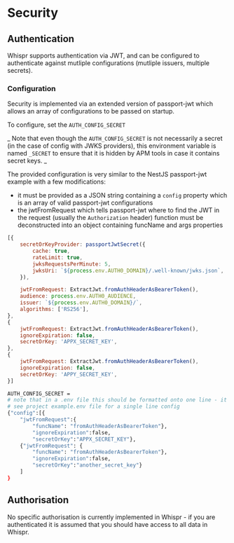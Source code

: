 # Security

## Authentication

Whispr supports authentication via JWT, and can be configured to authenticate against mutliple configurations (mutliple issuers, multiple secrets).

### Configuration

Security is implemented via an extended version of passport-jwt which allows an array of configurations to be passed on startup.

To configure, set the `AUTH_CONFIG_SECRET`

_ Note that even though the `AUTH_CONFIG_SECRET` is not necessarily a secret (in the case of config with JWKS providers), this environment variable is named `_SECRET` to ensure that it is hidden by APM tools in case it contains secret keys. _

The provided configuration is very similar to the NestJS passport-jwt example with a few modifications:
- it must be provided as a JSON string containing a `config` property which is an array of valid passport-jwt configurations
- the jwtFromRequest which tells passport-jwt where to find the JWT in the request (usually the `Authorization` header) function must be deconstructed into an object containing funcName and args properties

```js
[{
    secretOrKeyProvider: passportJwtSecret({
        cache: true,
        rateLimit: true,
        jwksRequestsPerMinute: 5,
        jwksUri: `${process.env.AUTH0_DOMAIN}/.well-known/jwks.json`,
    }),

    jwtFromRequest: ExtractJwt.fromAuthHeaderAsBearerToken(),
    audience: process.env.AUTH0_AUDIENCE,
    issuer: `${process.env.AUTH0_DOMAIN}/`,
    algorithms: ['RS256'],
},
{
    jwtFromRequest: ExtractJwt.fromAuthHeaderAsBearerToken(),
    ignoreExpiration: false,
    secretOrKey: 'APPX_SECRET_KEY',
},
{
    jwtFromRequest: ExtractJwt.fromAuthHeaderAsBearerToken(),
    ignoreExpiration: false,
    secretOrKey: 'APPY_SECRET_KEY',
}]
```

```bash
AUTH_CONFIG_SECRET = 
# note that in a .env file this should be formatted onto one line - it is shown multiline here for easier readability
# see project example.env file for a single line config
{"config":[{
    "jwtFromRequest":{
        "funcName": "fromAuthHeaderAsBearerToken"},
        "ignoreExpiration":false,
        "secretOrKey":"APPX_SECRET_KEY"},
    {"jwtFromRequest": {
        "funcName": "fromAuthHeaderAsBearerToken"},
        "ignoreExpiration":false,
        "secretOrKey":"another_secret_key"}
    ]
}
```

## Authorisation

No specific authorisation is currently implemented in Whispr - if you are authenticated it is assumed that you should have access to all data in Whispr.